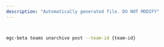 ```yaml
---
description: "Automatically generated file. DO NOT MODIFY"
---
```


```bash


mgc-beta teams unarchive post --team-id {team-id}

```